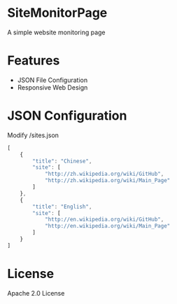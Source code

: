 # SiteMonitorPage
A simple website monitoring page
# Features
  - JSON File Configuration
  - Responsive Web Design

# JSON Configuration
Modify /sites.json
```js
[
    {
        "title": "Chinese",
        "site": [
            "http://zh.wikipedia.org/wiki/GitHub",
            "http://zh.wikipedia.org/wiki/Main_Page"
        ]
    },
    {
        "title": "English",
        "site": [
            "http://en.wikipedia.org/wiki/GitHub",
            "http://en.wikipedia.org/wiki/Main_Page"
        ]
    }
]
```

# License
Apache 2.0 License
